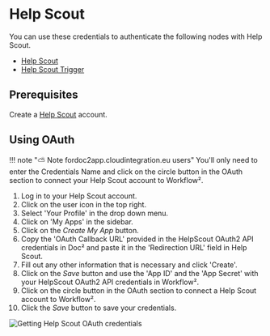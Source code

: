 # Help Scout

You can use these credentials to authenticate the following nodes with Help Scout.
- [Help Scout](/workflow/integrations/nodes/workflow-nodes-base.helpScout/)
- [Help Scout Trigger](/workflow/integrations/trigger-nodes/workflow-nodes-base.helpScoutTrigger/)

## Prerequisites

Create a [Help Scout](https://www.helpscout.com/) account.

## Using OAuth

!!! note "⛅️ Note fordoc2app.cloudintegration.eu users"
    You'll only need to enter the Credentials Name and click on the circle button in the OAuth section to connect your Help Scout account to Workflow².


1. Log in to your Help Scout account.
2. Click on the user icon in the top right.
3. Select 'Your Profile' in the drop down menu.
4. Click on 'My Apps' in the sidebar.
5. Click on the *Create My App* button.
6. Copy the 'OAuth Callback URL' provided in the HelpScout OAuth2 API credentials in Doc² and paste it in the 'Redirection URL' field in Help Scout.
7. Fill out any other information that is necessary and click 'Create'.
8. Click on the *Save* button and use the 'App ID' and the 'App Secret' with your HelpScout OAuth2 API credentials in Workflow².
9. Click on the circle button in the OAuth section to connect a Help Scout account to Workflow².
10. Click the *Save* button to save your credentials.

![Getting Help Scout OAuth credentials](/_images/integrations/credentials/helpscout/using-oauth.gif)
